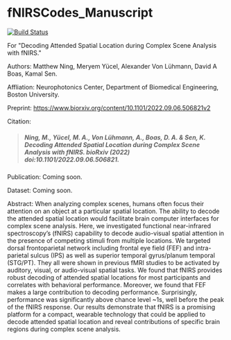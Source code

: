 # fNIRSCodes_Manuscript

[![Build Status](https://github.com/NoPenguinsLand/fNIRSCodes_Manuscript/actions/workflows/github-actions-demo.yml/badge.svg)](https://github.com/NoPenguinsLand/fNIRSCodes_Manuscript/actions)

 For "Decoding Attended Spatial Location during Complex Scene Analysis with fNIRS."

Authors: Matthew Ning, Meryem Yücel, Alexander Von Lühmann, David A Boas, Kamal Sen.

Affliation: Neurophotonics Center, Department of Biomedical Engineering, Boston University.

Preprint: https://www.biorxiv.org/content/10.1101/2022.09.06.506821v2

Citation: 

> ##### Ning, M., Yücel, M. A., Von Lühmann, A., Boas, D. A. & Sen, K. Decoding Attended Spatial Location during Complex Scene Analysis with fNIRS. bioRxiv (2022) doi:10.1101/2022.09.06.506821.

Publication: Coming soon.

Dataset: Coming soon.

Abstract: When analyzing complex scenes, humans often focus their attention on an object at a particular spatial location. The ability to decode the attended spatial location would facilitate brain computer interfaces for complex scene analysis. Here, we investigated functional near-infrared spectroscopy’s (fNIRS) capability to decode audio-visual spatial attention in the presence of competing stimuli from multiple locations.  We targeted dorsal frontoparietal network including frontal eye field (FEF) and intra-parietal sulcus (IPS) as well as superior temporal gyrus/planum temporal (STG/PT). They all were shown in previous fMRI studies to be activated by auditory, visual, or audio-visual spatial tasks. We found that fNIRS provides robust decoding of attended spatial locations for most participants and correlates with behavioral performance. Moreover, we found that FEF makes a large contribution to decoding performance. Surprisingly, performance was significantly above chance level ~1s, well before the peak of the fNIRS response. Our results demonstrate that fNIRS is a promising platform for a compact, wearable technology that could be applied to decode attended spatial location and reveal contributions of specific brain regions during complex scene analysis.
